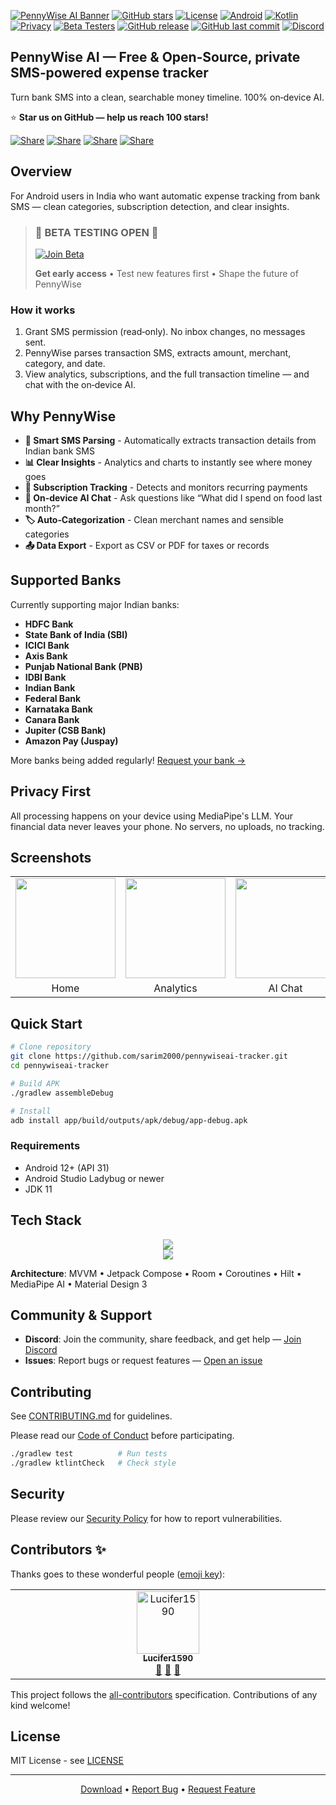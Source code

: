 <a name="top"></a>
[![PennyWise AI Banner](banner.png)](https://github.com/sarim2000/pennywiseai-tracker)
[![GitHub stars](https://img.shields.io/github/stars/sarim2000/pennywiseai-tracker?style=social)](https://github.com/sarim2000/pennywiseai-tracker)
[![License](https://img.shields.io/badge/license-MIT-blue)](LICENSE)
[![Android](https://img.shields.io/badge/Android-12+-3DDC84)](https://developer.android.com/about/versions/12)
[![Kotlin](https://img.shields.io/badge/Kotlin-2.0.21-7F52FF)](https://kotlinlang.org/)
[![Privacy](https://img.shields.io/badge/AI-100%25_On--Device-FF6B6B)](https://developers.google.com/mediapipe)
[![Beta Testers](https://img.shields.io/badge/Beta_Testers-50+-orange)](https://forms.gle/7FTkx7Z6BAwqzWJE9)
[![GitHub release](https://img.shields.io/github/v/release/sarim2000/pennywiseai-tracker)](https://github.com/sarim2000/pennywiseai-tracker/releases)
[![GitHub last commit](https://img.shields.io/github/last-commit/sarim2000/pennywiseai-tracker)](https://github.com/sarim2000/pennywiseai-tracker/commits)
[![Discord](https://img.shields.io/badge/Discord-Join_Community-5865F2)](https://discord.gg/eqbPUYSR)

## PennyWise AI — Free & Open‑Source, private SMS‑powered expense tracker

Turn bank SMS into a clean, searchable money timeline. 100% on‑device AI.


⭐ **Star us on GitHub — help us reach 100 stars!**

[![Share](https://img.shields.io/badge/share-000000?logo=x&logoColor=white)](https://x.com/intent/tweet?text=Check%20out%20PennyWise%20AI%20-%20Privacy-first%20expense%20tracker%20with%20on-device%20AI:%20https://github.com/sarim2000/pennywiseai-tracker%20%23Android%20%23PrivacyFirst%20%23OnDeviceAI)
[![Share](https://img.shields.io/badge/share-0A66C2?logo=linkedin&logoColor=white)](https://www.linkedin.com/sharing/share-offsite/?url=https://github.com/sarim2000/pennywiseai-tracker)
[![Share](https://img.shields.io/badge/share-FF4500?logo=reddit&logoColor=white)](https://www.reddit.com/submit?title=PennyWise%20AI%20-%20Privacy-first%20expense%20tracker&url=https://github.com/sarim2000/pennywiseai-tracker)
[![Share](https://img.shields.io/badge/share-0088CC?logo=telegram&logoColor=white)](https://t.me/share/url?url=https://github.com/sarim2000/pennywiseai-tracker&text=Check%20out%20PennyWise%20AI)

## Overview

For Android users in India who want automatic expense tracking from bank SMS — clean categories, subscription detection, and clear insights.

> ### 🚨 **BETA TESTING OPEN** 🚨
> 
> <a href="https://forms.gle/7FTkx7Z6BAwqzWJE9">
>   <img src="https://img.shields.io/badge/JOIN_THE_BETA-Get_Early_Access-FF0000?style=for-the-badge&labelColor=FF0000&color=FF4444" alt="Join Beta" />
> </a>
> 
> **Get early access** • Test new features first • Shape the future of PennyWise

### How it works

1. Grant SMS permission (read‑only). No inbox changes, no messages sent.
2. PennyWise parses transaction SMS, extracts amount, merchant, category, and date.
3. View analytics, subscriptions, and the full transaction timeline — and chat with the on‑device AI.

## Why PennyWise

- **🤖 Smart SMS Parsing** - Automatically extracts transaction details from Indian bank SMS
- **📊 Clear Insights** - Analytics and charts to instantly see where money goes
- **🔄 Subscription Tracking** - Detects and monitors recurring payments
- **💬 On‑device AI Chat** - Ask questions like “What did I spend on food last month?”
- **🏷️ Auto‑Categorization** - Clean merchant names and sensible categories
- **📤 Data Export** - Export as CSV or PDF for taxes or records

## Supported Banks

Currently supporting major Indian banks:

- **HDFC Bank**
- **State Bank of India (SBI)**
- **ICICI Bank**
- **Axis Bank**
- **Punjab National Bank (PNB)**
- **IDBI Bank**
- **Indian Bank**
- **Federal Bank**
- **Karnataka Bank**
- **Canara Bank**
- **Jupiter (CSB Bank)**
- **Amazon Pay (Juspay)**

More banks being added regularly! [Request your bank →](https://github.com/sarim2000/pennywiseai-tracker/issues/new?template=bank_support_request.md)

## Privacy First

All processing happens on your device using MediaPipe's LLM. Your financial data never leaves your phone. No servers, no uploads, no tracking.

## Screenshots

<table>
<tr>
<td><img src="screenshots/home.png" width="160"/></td>
<td><img src="screenshots/analytics-v2.png" width="160"/></td>
<td><img src="screenshots/chat.png" width="160"/></td>
<td><img src="screenshots/subscription-v2.png" width="160"/></td>
<td><img src="screenshots/transactions.png" width="160"/></td>
</tr>
<tr>
<td align="center">Home</td>
<td align="center">Analytics</td>
<td align="center">AI Chat</td>
<td align="center">Subscriptions</td>
<td align="center">Transactions</td>
</tr>
</table>

## Quick Start

```bash
# Clone repository
git clone https://github.com/sarim2000/pennywiseai-tracker.git
cd pennywiseai-tracker

# Build APK
./gradlew assembleDebug

# Install
adb install app/build/outputs/apk/debug/app-debug.apk
```

### Requirements

- Android 12+ (API 31)
- Android Studio Ladybug or newer
- JDK 11

## Tech Stack

<p align="center">
  <img src="https://skillicons.dev/icons?i=kotlin,androidstudio,materialui" /><br>
  <img src="https://skillicons.dev/icons?i=hilt,room,coroutines" />
</p>

**Architecture**: MVVM • Jetpack Compose • Room • Coroutines • Hilt • MediaPipe AI • Material Design 3

## Community & Support

- **Discord**: Join the community, share feedback, and get help — [Join Discord](https://discord.gg/eqbPUYSR)
- **Issues**: Report bugs or request features — [Open an issue](https://github.com/sarim2000/pennywiseai-tracker/issues)

## Contributing

See [CONTRIBUTING.md](CONTRIBUTING.md) for guidelines.

Please read our [Code of Conduct](CODE_OF_CONDUCT.md) before participating.

```bash
./gradlew test          # Run tests
./gradlew ktlintCheck   # Check style
```

## Security

Please review our [Security Policy](SECURITY.md) for how to report vulnerabilities.

## Contributors ✨

Thanks goes to these wonderful people ([emoji key](https://allcontributors.org/docs/en/emoji-key)):

<!-- ALL-CONTRIBUTORS-LIST:START - Do not remove or modify this section -->
<!-- prettier-ignore-start -->
<!-- markdownlint-disable -->
<table>
  <tbody>
    <tr>
      <td align="center" valign="top" width="14.28%"><a href="https://github.com/Lucifer1590"><img src="https://avatars.githubusercontent.com/Lucifer1590?v=4&s=100" width="100px;" alt="Lucifer1590"/><br /><sub><b>Lucifer1590</b></sub></a><br /><a href="#community-Lucifer1590" title="Community Management">👥</a> <a href="https://github.com/sarim2000/pennywiseai-tracker/issues?q=author%3ALucifer1590" title="Bug reports">🐛</a> <a href="#userTesting-Lucifer1590" title="User Testing">📓</a></td>
    </tr>
  </tbody>
</table>

<!-- markdownlint-restore -->
<!-- prettier-ignore-end -->

<!-- ALL-CONTRIBUTORS-LIST:END -->

This project follows the [all-contributors](https://github.com/all-contributors/all-contributors) specification. Contributions of any kind welcome!

## License

MIT License - see [LICENSE](LICENSE)

---

<p align="center">
<a href="https://github.com/sarim2000/pennywiseai-tracker/releases">Download</a> •
<a href="https://github.com/sarim2000/pennywiseai-tracker/issues">Report Bug</a> •
<a href="https://github.com/sarim2000/pennywiseai-tracker/issues">Request Feature</a>
</p>

